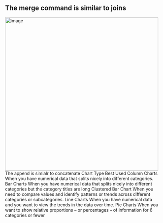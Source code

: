 ## The merge command is similar to joins 
<img width="497" alt="image" src="https://github.com/essyy/Data-analysis-/assets/54889306/4d028297-af2a-425c-a77a-c9cf2e1276a0">
The append is simialr to concatenate
Chart Type	Best Used
Column Charts	When you have numerical data that splits nicely into different categories.
Bar Charts	When you have numerical data that splits nicely into different categories but the category titles are long
Clustered Bar Chart	When you need to compare values and identify patterns or trends across different categories or subcategories.
Line Charts	When you have numerical data and you want to view the trends in the data over time.
Pie Charts	When you want to show relative proportions – or percentages – of information for 6 categories or fewer
